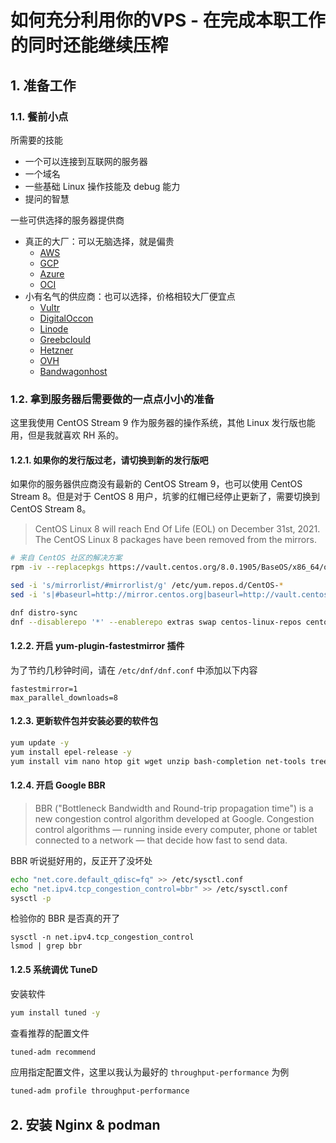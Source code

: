 # 如何充分利用你的VPS - 在完成本职工作的同时还能继续压榨

## 1. 准备工作

### 1.1. 餐前小点

所需要的技能
  - 一个可以连接到互联网的服务器
  - 一个域名
  - 一些基础 Linux 操作技能及 debug 能力
  - 提问的智慧

一些可供选择的服务器提供商
  - 真正的大厂：可以无脑选择，就是偏贵
    - [AWS](https://aws.amazon.com/)
    - [GCP](https://cloud.google.com/)
    - [Azure](https://azure.microsoft.com/)
    - [OCI](https://www.oracle.com/cloud/)
  - 小有名气的供应商：也可以选择，价格相较大厂便宜点
    - [Vultr](https://www.vultr.com/)
    - [DigitalOccon](https://www.digitalocean.com/)
    - [Linode](https://www.linode.com/)
    - [Greebclould](https://greencloudvps.com/)
    - [Hetzner](https://www.hetzner.com/)
    - [OVH](https://www.ovhcloud.com/)
    - [Bandwagonhost](https://bandwagonhost.com/)

### 1.2. 拿到服务器后需要做的一点点小小的准备

这里我使用 CentOS Stream 9 作为服务器的操作系统，其他 Linux 发行版也能用，但是我就喜欢 RH 系的。

#### 1.2.1. 如果你的发行版过老，请切换到新的发行版吧

如果你的服务器供应商没有最新的 CentOS Stream 9，也可以使用 CentOS Stream 8。但是对于 CentOS 8 用户，坑爹的红帽已经停止更新了，需要切换到 CentOS Stream 8。

> CentOS Linux 8 will reach End Of Life (EOL) on December 31st, 2021. The CentOS Linux 8 packages have been removed from the mirrors.

```bash
# 来自 CentOS 社区的解决方案
rpm -iv --replacepkgs https://vault.centos.org/8.0.1905/BaseOS/x86_64/os/Packages/centos-release-8.0-0.1905.0.9.el8.x86_64.rpm

sed -i 's/mirrorlist/#mirrorlist/g' /etc/yum.repos.d/CentOS-*
sed -i 's|#baseurl=http://mirror.centos.org|baseurl=http://vault.centos.org|g' /etc/yum.repos.d/CentOS-*

dnf distro-sync
dnf --disablerepo '*' --enablerepo extras swap centos-linux-repos centos-stream-repos
```

#### 1.2.2. 开启 yum-plugin-fastestmirror 插件

为了节约几秒钟时间，请在 `/etc/dnf/dnf.conf` 中添加以下内容

```
fastestmirror=1
max_parallel_downloads=8
```

#### 1.2.3. 更新软件包并安装必要的软件包

```bash
yum update -y
yum install epel-release -y
yum install vim nano htop git wget unzip bash-completion net-tools tree -y
```

#### 1.2.4. 开启 Google BBR

> BBR ("Bottleneck Bandwidth and Round-trip propagation time") is a new congestion control algorithm developed at Google. Congestion control algorithms — running inside every computer, phone or tablet connected to a network — that decide how fast to send data.

BBR 听说挺好用的，反正开了没坏处

```bash
echo "net.core.default_qdisc=fq" >> /etc/sysctl.conf
echo "net.ipv4.tcp_congestion_control=bbr" >> /etc/sysctl.conf
sysctl -p
```

检验你的 BBR 是否真的开了

```
sysctl -n net.ipv4.tcp_congestion_control
lsmod | grep bbr
```

#### 1.2.5 系统调优 TuneD

安装软件

```bash
yum install tuned -y
```

查看推荐的配置文件

```bash
tuned-adm recommend
```

应用指定配置文件，这里以我认为最好的 `throughput-performance` 为例

```bash
tuned-adm profile throughput-performance
```

## 2. 安装 Nginx & podman